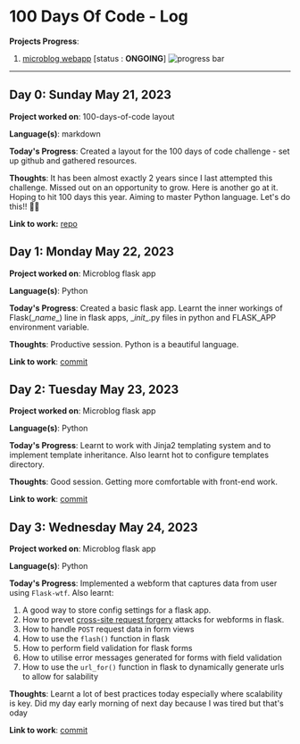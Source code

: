 # 100 Days Of Code - Log

**Projects Progress**:

1. [microblog webapp](https://github.com/RonCollins-MM/microblog) [status : **ONGOING**]
![progress bar](https://geps.dev/progress/9)

---

## Day 0: Sunday May 21, 2023

**Project worked on**: 100-days-of-code layout

**Language(s)**: markdown

**Today's Progress**: Created a layout for the 100 days of code challenge - set up github and gathered resources.

**Thoughts**: It has been almost exactly 2 years since I last attempted this challenge.
Missed out on an opportunity to grow. Here is another go at it.
Hoping to hit 100 days this year. Aiming to master Python language. Let's do this!! 💪🏾

**Link to work:** [repo](https://github.com/RonCollins-MM/100-days-of-code)

## Day 1: Monday May 22, 2023

**Project worked on**: Microblog flask app

**Language(s)**: Python

**Today's Progress**: Created a basic flask app. Learnt the inner workings of
Flask(\__name__) line in flask apps, \__init__.py files in python and FLASK_APP environment variable.

**Thoughts**: Productive session. Python is a beautiful language.

**Link to work**: [commit](https://github.com/RonCollins-MM/microblog/commit/28ff8af631d7c2bbbae45d70bef32d91931ceece)

## Day 2: Tuesday May 23, 2023

**Project worked on**: Microblog flask app

**Language(s)**: Python

**Today's Progress**: Learnt to work with Jinja2 templating system and to implement
template inheritance. Also learnt hot to configure templates directory.

**Thoughts**: Good session. Getting more comfortable with front-end work.

**Link to work**: [commit](https://github.com/RonCollins-MM/microblog/commit/b774a6af241f6043db4c2bc3764f4426cb5e8a99)

## Day 3: Wednesday May 24, 2023

**Project worked on**: Microblog flask app

**Language(s)**: Python

**Today's Progress**: Implemented a webform that captures data from user using `Flask-wtf`.
Also learnt:

1. A good way to store config settings for a flask app.
2. How to prevet [cross-site request forgery](https://en.wikipedia.org/wiki/Cross-site_request_forgery) attacks for webforms in flask.
3. How to handle `POST` request data in form views
4. How to use the `flash()` function in flask
5. How to perform field validation for flask forms
6. How to utilise error messages generated for forms with field validation
7. How to use the `url_for()` function in flask to dynamically generate urls to allow for salability

**Thoughts**: Learnt a lot of best practices today especially where scalability is key. Did my day early morning of next day because I was tired but that's oday

**Link to work**: [commit](https://github.com/RonCollins-MM/microblog/commit/6aca3aca42ac42825c64ca478a9a1364588cc973)

